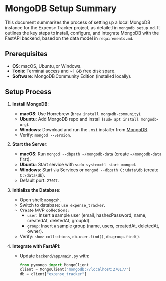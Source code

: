 # MongoDB Setup Summary

This document summarizes the process of setting up a local MongoDB instance for the Expense Tracker project, as detailed in `mongodb_setup.md`. It outlines the key steps to install, configure, and integrate MongoDB with the FastAPI backend, based on the data model in `requirements.md`.

## Prerequisites

- **OS**: macOS, Ubuntu, or Windows.
- **Tools**: Terminal access and ~1 GB free disk space.
- **Software**: MongoDB Community Edition (installed locally).

## Setup Process

1. **Install MongoDB**:
   - **macOS**: Use Homebrew (`brew install mongodb-community`).
   - **Ubuntu**: Add MongoDB repo and install (`sudo apt install mongodb-org`).
   - **Windows**: Download and run the `.msi` installer from [MongoDB](https://www.mongodb.com/try/download/community).
   - Verify: `mongod --version`.

2. **Start the Server**:
   - **macOS**: Run `mongod --dbpath ~/mongodb-data` (create `~/mongodb-data` first).
   - **Ubuntu**: Start service with `sudo systemctl start mongod`.
   - **Windows**: Start via Services or `mongod --dbpath C:\data\db` (create `C:\data\db`).
   - Default port: `27017`.

3. **Initialize the Database**:
   - Open shell: `mongosh`.
   - Switch to database: `use expense_tracker`.
   - Create MVP collections:
     - `user`: Insert a sample user (email, hashedPassword, name, createdAt, deletedAt, groupId).
     - `group`: Insert a sample group (name, users, createdAt, deletedAt, owner).
   - Verify: `show collections`, `db.user.find()`, `db.group.find()`.

4. **Integrate with FastAPI**:
   - Update `backend/app/main.py` with:

     ```python
     from pymongo import MongoClient
     client = MongoClient("mongodb://localhost:27017/")
     db = client["expense_tracker"]
     ```
